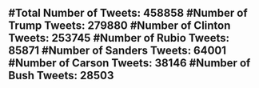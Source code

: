 #Total Number of Tweets: 458858 
#Number of Trump Tweets: 279880
#Number of Clinton Tweets: 253745
#Number of Rubio Tweets: 85871
#Number of Sanders Tweets: 64001
#Number of Carson Tweets: 38146
#Number of Bush Tweets: 28503
---
